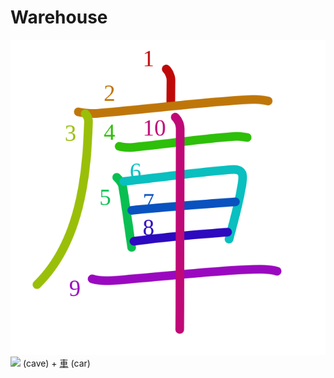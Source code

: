 # Warehouse
![5eab](../kanji-colorize/5eab.svg)
![](http://www.kanjidamage.com/assets/radsmall/cave-caf2c91b2b5a1cec0ce1ffe9e8804e6de933e622f8b79893317be2ac81092b2e.jpg) (cave) + [車](../../Vocabulary/車.md) (car) 